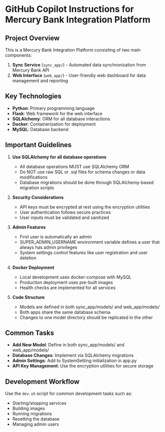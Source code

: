 # GitHub Copilot Instructions for Mercury Bank Integration Platform

## Project Overview
This is a Mercury Bank Integration Platform consisting of two main components:
1. **Sync Service** (`sync_app/`) - Automated data synchronization from Mercury Bank API
2. **Web Interface** (`web_app/`) - User-friendly web dashboard for data management and reporting

## Key Technologies
- **Python**: Primary programming language
- **Flask**: Web framework for the web interface
- **SQLAlchemy**: ORM for all database interactions
- **Docker**: Containerization for deployment
- **MySQL**: Database backend

## Important Guidelines

1. **Use SQLAlchemy for all database operations**
   - All database operations MUST use SQLAlchemy ORM
   - Do NOT use raw SQL or .sql files for schema changes or data modifications
   - Database migrations should be done through SQLAlchemy-based migration scripts

2. **Security Considerations**
   - API keys must be encrypted at rest using the encryption utilities
   - User authentication follows secure practices
   - User inputs must be validated and sanitized

3. **Admin Features**
   - First user is automatically an admin
   - SUPER_ADMIN_USERNAME environment variable defines a user that always has admin privileges
   - System settings control features like user registration and user deletion

4. **Docker Deployment**
   - Local development uses docker-compose with MySQL
   - Production deployment uses pre-built images
   - Health checks are implemented for all services

5. **Code Structure**
   - Models are defined in both sync_app/models/ and web_app/models/
   - Both apps share the same database schema
   - Changes to one model directory should be replicated in the other

## Common Tasks

- **Add New Model**: Define in both sync_app/models/ and web_app/models/
- **Database Changes**: Implement via SQLAlchemy migrations
- **Admin Settings**: Add to SystemSetting initialization in app.py
- **API Key Management**: Use the encryption utilities for secure storage

## Development Workflow
Use the `dev.sh` script for common development tasks such as:
- Starting/stopping services
- Building images
- Running migrations
- Resetting the database
- Managing admin users
